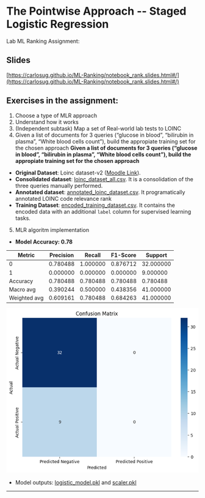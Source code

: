 # The Pointwise Approach -- Staged Logistic Regression
Lab ML Ranking Assignment: 


## Slides
[https://carlosug.github.io/ML-Ranking/notebook_rank.slides.html#/](https://carlosug.github.io/ML-Ranking/notebook_rank.slides.html#/)


## Exercises in the assignment:

1. Choose a type of MLR approach
2. Understand how it works
3. (Independent subtask) Map a set of Real-world lab tests to LOINC
4. Given a list of documents for 3 queries (“glucose in blood”, “bilirubin in plasma”, “White blood cells count”), build the appropiate training set for the chosen approach
**Given a list of documents for 3 queries (“glucose in blood”, “bilirubin in plasma”, “White blood cells count”), build the appropiate training set for the chosen approach**

- **Original Dataset**: Loinc dataset-v2 ([Moodle Link](https://moodle.upm.es/titulaciones/oficiales/pluginfile.php/12154071/mod_resource/content/0/loinc_dataset-v2.xlsx)).
- **Consolidated dataset**: [loinc_dataset_all.csv](./loinc_dataset_all.csv). It is a consolidation of the three queries manually performed.
- **Annotated dataset**: [annotated_loinc_dataset.csv](annotated_loinc_dataset.csv). It programatically annotated LOINC code relevance rank
- **Training Dataset**: [encoded_training_dataset.csv](encoded_training_dataset.csv). It contains the encoded data with an additional `label` column for supervised learning tasks.
5. MLR algoritm implementation
- **Model Accuracy: 0.78**

| **Metric**       | **Precision** | **Recall** | **F1-Score** | **Support** |
|------------------|---------------|------------|--------------|-------------|
| 0                | 0.780488      | 1.000000   | 0.876712     | 32.000000   |
| 1                | 0.000000      | 0.000000   | 0.000000     | 9.000000    |
| Accuracy         | 0.780488      | 0.780488   | 0.780488     | 0.780488    |
| Macro avg        | 0.390244      | 0.500000   | 0.438356     | 41.000000   |
| Weighted avg     | 0.609161      | 0.780488   | 0.684263     | 41.000000   |

![alt text](image.png)


- Model outputs: [logistic_model.pkl](logistic_model.pkl) and [scaler.pkl](scaler.pkl)


---
